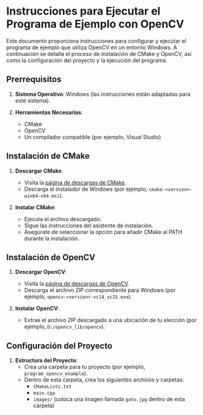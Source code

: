 # Instrucciones para Ejecutar el Programa de Ejemplo con OpenCV

Este documento proporciona instrucciones para configurar y ejecutar el programa de ejemplo que utiliza OpenCV en un entorno Windows. A continuación se detalla el proceso de instalación de CMake y OpenCV, así como la configuración del proyecto y la ejecución del programa.

## Prerrequisitos

1. **Sistema Operativo**: Windows (las instrucciones están adaptadas para este sistema).

2. **Herramientas Necesarias**:
   - CMake
   - OpenCV
   - Un compilador compatible (por ejemplo, Visual Studio)

## Instalación de CMake

1. **Descargar CMake**:
   - Visita la [página de descargas de CMake](https://cmake.org/download/).
   - Descarga el instalador de Windows (por ejemplo, `cmake-<version>-win64-x64.msi`).

2. **Instalar CMake**:
   - Ejecuta el archivo descargado.
   - Sigue las instrucciones del asistente de instalación.
   - Asegúrate de seleccionar la opción para añadir CMake al PATH durante la instalación.

## Instalación de OpenCV

1. **Descargar OpenCV**:
   - Visita la [página de descargas de OpenCV](https://opencv.org/releases/).
   - Descarga el archivo ZIP correspondiente para Windows (por ejemplo, `opencv-<version>-vc14_vc15.exe`).

2. **Instalar OpenCV**:
   - Extrae el archivo ZIP descargado a una ubicación de tu elección (por ejemplo, `D:/opencv_lib/opencv`).

## Configuración del Proyecto

1. **Estructura del Proyecto**:
   - Crea una carpeta para tu proyecto (por ejemplo, `program_opencv_example`).
   - Dentro de esta carpeta, crea los siguientes archivos y carpetas:
     - `CMakeLists.txt`
     - `main.cpp`
     - `images/` (coloca una imagen llamada `gato.jpg` dentro de esta carpeta)


